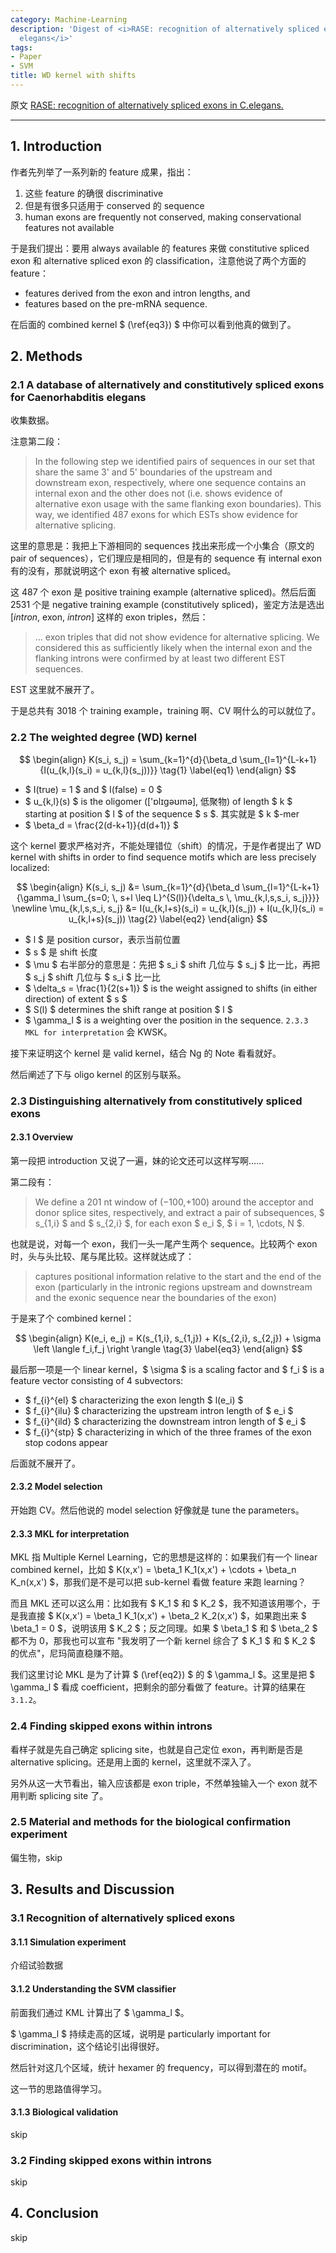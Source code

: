 ```yaml
---
category: Machine-Learning
description: 'Digest of <i>RASE: recognition of alternatively spliced exons in C.
  elegans</i>'
tags:
- Paper
- SVM
title: WD kernel with shifts
---
```


原文 [RASE: recognition of alternatively spliced exons in C.elegans.](http://www.ncbi.nlm.nih.gov/pubmed/15961480)

-----

## 1. Introduction

作者先列举了一系列新的 feature 成果，指出：

1. 这些 feature 的确很 discriminative
1. 但是有很多只适用于 conserved 的 sequence
1. human exons are frequently not conserved, making conservational features not available

于是我们提出：要用 always available 的 features 来做 constitutive spliced exon 和 alternative spliced exon 的 classification，注意他说了两个方面的 feature：

* features derived from the exon and intron lengths, and
* features based on the pre-mRNA sequence.

在后面的 combined kernel $ (\ref{eq3}) $ 中你可以看到他真的做到了。

## 2. Methods

### 2.1 A database of alternatively and constitutively spliced exons for Caenorhabditis elegans

收集数据。

注意第二段：

> In the following step we identified pairs of sequences in our set that share the same 3' and 5' boundaries of the upstream and downstream exon, respectively, where one sequence contains an internal exon and the other does not (i.e. shows evidence of alternative exon usage with the same flanking exon boundaries). This way, we identified 487 exons for which ESTs show evidence for alternative splicing.

这里的意思是：我把上下游相同的 sequences 找出来形成一个小集合（原文的 pair of sequences），它们理应是相同的，但是有的 sequence 有 internal exon 有的没有，那就说明这个 exon 有被 alternative spliced。

这 487 个 exon 是 positive training example (alternative spliced)。然后后面 2531 个是 negative training example (constitutively spliced)，鉴定方法是选出 [_intron_, exon, _intron_] 这样的 exon triples，然后：

> ... exon triples that did not show evidence for
alternative splicing. We considered this as sufficiently likely when the internal exon and the flanking introns were confirmed by at least two different EST sequences.

EST 这里就不展开了。

于是总共有 3018 个 training example，training 啊、CV 啊什么的可以就位了。

### 2.2 The weighted degree (WD) kernel

$$
\begin{align}
	K(s_i, s_j) = \sum_{k=1}^{d}{\beta_d \sum_{l=1}^{L-k+1}{I(u_{k,l}(s_i) = u_{k,l}(s_j))}}
	\tag{1}
	\label{eq1}
\end{align}
$$

* $ I(true) = 1 $ and $ I(false) = 0 $
* $ u_{k,l}(s) $ is the oligomer (['ɒlɪgəʊmə], 低聚物) of length $ k $ starting at position $ l $ of the sequence $ s $. 其实就是 $ k $-mer
* $ \beta_d = \frac{2(d-k+1)}{d(d+1)} $

这个 kernel 要求严格对齐，不能处理错位（shift）的情况，于是作者提出了 WD kernel with shifts in order to find sequence motifs which are less precisely localized:

$$
\begin{align}
	K(s_i, s_j) &= \sum_{k=1}^{d}{\beta_d \sum_{l=1}^{L-k+1}{\gamma_l \sum_{s=0; \, s+l \leq L}^{S(l)}{\delta_s \, \mu_{k,l,s,s_i, s_j}}}} \newline
	\mu_{k,l,s,s_i, s_j} &= I(u_{k,l+s}(s_i) = u_{k,l}(s_j)) + I(u_{k,l}(s_i) = u_{k,l+s}(s_j))
	\tag{2}
	\label{eq2}
\end{align}
$$

* $ l $ 是 position cursor，表示当前位置
* $ s $ 是 shift 长度
* $ \mu $ 右半部分的意思是：先把 $ s_i $ shift 几位与 $ s_j $ 比一比，再把 $ s_j $ shift 几位与 $ s_i $ 比一比
* $ \delta_s = \frac{1}{2(s+1)} $ is the weight assigned to shifts (in either direction) of extent $ s $
* $ S(l) $ determines the shift range at position $ l $ 
* $ \gamma_l $ is a weighting over the position in the sequence. `2.3.3 MKL for interpretation` 会 KWSK。

接下来证明这个 kernel 是 valid kernel，结合 Ng 的 Note 看看就好。

然后阐述了下与 oligo kernel 的区别与联系。

### 2.3 Distinguishing alternatively from constitutively spliced exons

#### 2.3.1 Overview

第一段把 introduction 又说了一遍，妹的论文还可以这样写啊……

第二段有：

> We define a 201 nt window of (−100,+100) around the acceptor and donor splice sites, respectively, and extract a pair of subsequences, $ s_{1,i} $ and  $ s_{2,i} $, for each exon $ e_i $, $ i = 1, \cdots, N $.

也就是说，对每一个 exon，我们一头一尾产生两个 sequence。比较两个 exon 时，头与头比较、尾与尾比较。这样就达成了：

> captures positional information relative to the start and the end of the exon (particularly in the intronic regions upstream and downstream and the exonic sequence near the boundaries of the exon)

于是来了个 combined kernel：

$$
\begin{align}
	K(e_i, e_j) = K(s_{1,i}, s_{1,j}) + K(s_{2,i}, s_{2,j}) + \sigma \left \langle f_i,f_j \right \rangle
	\tag{3}
	\label{eq3}
\end{align}
$$

最后那一项是一个 linear kernel，$ \sigma $ is a scaling factor and $ f_i $ is a feature vector consisting of 4 subvectors:

* $ f_{i}^{el} $ characterizing the exon length $ l(e_i) $
* $ f_{i}^{ilu} $ characterizing the upstream intron length of $ e_i $
* $ f_{i}^{ild} $ characterizing the downstream intron length of $ e_i $
* $ f_{i}^{stp} $ characterizing in which of the three frames of the exon stop codons appear

后面就不展开了。

#### 2.3.2 Model selection

开始跑 CV。然后他说的 model selection 好像就是 tune the parameters。

#### 2.3.3 MKL for interpretation

MKL 指 Multiple Kernel Learning，它的思想是这样的：如果我们有一个 linear combined kernel，比如 $ K(x,x') = \beta_1 K_1(x,x') + \cdots + \beta_n K_n(x,x') $，那我们是不是可以把 sub-kernel 看做 feature 来跑 learning？

而且 MKL 还可以这么用：比如我有 $ K_1 $ 和 $ K_2 $，我不知道该用哪个，于是我直接 $ K(x,x') = \beta_1 K_1(x,x') + \beta_2 K_2(x,x') $，如果跑出来 $ \beta_1 = 0 $，说明该用 $ K_2 $；反之同理。如果 $ \beta_1 $ 和 $ \beta_2 $ 都不为 0，那我也可以宣布 "我发明了一个新 kernel 综合了 $ K_1 $ 和 $ K_2 $ 的优点"，尼玛简直稳赚不赔。

我们这里讨论 MKL 是为了计算 $ (\ref{eq2}) $ 的 $ \gamma_l $。这里是把 $ \gamma_l $ 看成 coefficient，把剩余的部分看做了 feature。计算的结果在 `3.1.2`。

### 2.4 Finding skipped exons within introns

看样子就是先自己确定 splicing site，也就是自己定位 exon，再判断是否是 alternative splicing。还是用上面的 kernel，这里就不深入了。

另外从这一大节看出，输入应该都是 exon triple，不然单独输入一个 exon 就不用判断 splicing site 了。

### 2.5 Material and methods for the biological confirmation experiment

偏生物，skip

## 3. Results and Discussion

### 3.1 Recognition of alternatively spliced exons

#### 3.1.1 Simulation experiment

介绍试验数据

#### 3.1.2 Understanding the SVM classifier

前面我们通过 KML 计算出了 $ \gamma_l $。

$ \gamma_l $ 持续走高的区域，说明是 particularly important for discrimination，这个结论引出得很好。

然后针对这几个区域，统计 hexamer 的 frequency，可以得到潜在的 motif。

这一节的思路值得学习。

#### 3.1.3 Biological validation

skip

### 3.2 Finding skipped exons within introns

skip

## 4. Conclusion

skip